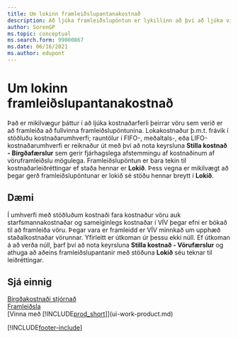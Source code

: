 ```yaml
---
title: Um lokinn framleiðslupantanakostnað
description: Að ljúka framleiðslupöntun er lykillinn að því að ljúka við kostnaðarferli framleiðsluvöru. Lokakostnaður er reiknaður í runuvinnslunni Leiðr. kostnað - Birgðafærslur.
author: SorenGP
ms.topic: conceptual
ms.search.form: 99000867
ms.date: 06/16/2021
ms.author: edupont
---
```

# <a name="about-finished-production-order-costs"></a><a name="about-finished-production-order-costs"></a><a name="about-finished-production-order-costs"></a>Um lokinn framleiðslupantanakostnað

Það er mikilvægur þáttur í að ljúka kostnaðarferli þeirrar vöru sem verið er að framleiða að fullvinna framleiðslupöntunina. Lokakostnaður þ.m.t. frávik í stöðluðu kostnaðarumhverfi; rauntölur í FIFO-, meðaltals-, eða LIFO-kostnaðarumhverfi er reiknaður út með því að nota keyrsluna **Stilla kostnað - Birgðafærslur** sem gerir fjárhagslega afstemmingu af kostnaðinum af vöruframleiðslu mögulega. Framleiðslupöntun er bara tekin til kostnaðarleiðréttingar ef staða hennar er **Lokið**. Þess vegna er mikilvægt að þegar gerð framleiðslupöntunar er lokið sé stöðu hennar breytt í **Lokið**.  

## <a name="example"></a><a name="example"></a><a name="example"></a>Dæmi

Í umhverfi með stöðluðum kostnaði fara kostnaður vöru auk starfsmannakostnaðar og sameiginlegs kostnaðar í VÍV þegar efni er bókað til að framleiða vöru. Þegar vara er framleidd er VÍV minnkað um upphæð staðalkostnaðar vörunnar. Yfirleitt er útkoman úr þessu ekki núll. Ef útkoman á að verða núll, þarf því að nota keyrsluna **Stilla kostnað - Vörufærslur** og athuga að aðeins framleiðslupantanir með stöðuna **Lokið** séu teknar til leiðréttingar.  

## <a name="see-also"></a><a name="see-also"></a><a name="see-also"></a>Sjá einnig

[Birgðakostnaði stjórnað](finance-manage-inventory-costs.md)  
[Framleiðsla](production-manage-manufacturing.md)  
[Vinna með [!INCLUDE[prod_short](includes/prod_short.md)]](ui-work-product.md)


[!INCLUDE[footer-include](includes/footer-banner.md)]
